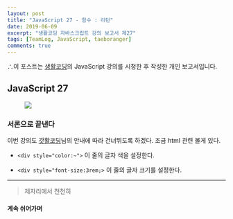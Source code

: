 ```yaml
---
layout: post
title: "JavaScript 27 - 함수 : 리턴"
date: 2019-06-09
excerpt: "생활코딩 자바스크립트 강의 보고서 제27"
tags: [TeamLog, JavaScript, taeboranger]
comments: true
---
```


∴이 포스트는 [생활코딩](https://www.youtube.com/playlist?list=PLuHgQVnccGMBB348PWRN0fREzYcYgFybf)의 JavaScript 강의를 시청한 후 작성한 개인 보고서입니다.

## JavaScript 27

<figure class="half">
    <a href="https://www.lform.com/_assets/packages/wp/assets/uploaded/2017/08/lform_javascript_blog_header_image-1600x1080.jpg"><img src="https://www.lform.com/_assets/packages/wp/assets/uploaded/2017/08/lform_javascript_blog_header_image-1600x1080.jpg"></a>
</figure>

### 서론으로 끝낸다

이번 강의도 [갓활코딩](https://www.youtube.com/playlist?list=PLuHgQVnccGMBB348PWRN0fREzYcYgFybf)님의 안내에 따라 건너뛰도록 하겠다.
조금 html 관련 볼게 있다.

* `<div style="color:~">`
이 줄의 글자 색을 설정한다.

* `<div style="font-size:3rem;>`
이 줄의 글자 크기를 설정한다.

---
>제자리에서 천천히

#### 계속 쉬어가며
